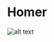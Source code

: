 # Homer
![alt text](https://github.com/arunjayaprakash/Homer/blob/master/db/homer.png "Meet Homer")
